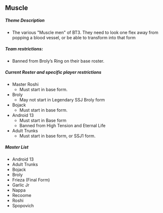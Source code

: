 ## Muscle

##### Theme Description
- The various "Muscle men" of BT3. They need to look one flex away from popping a blood vessel, or be able to transform into that form

##### Team restrictions:
  - Banned from Broly’s Ring on their base roster.

##### Current Roster and specific player restrictions

- Master Roshi
  - Must start in base form. 
- Broly
  - May not start in Legendary SSJ Broly form
- Bojack
  - Must start in base form. 
- Android 13
  - Must start in Base form
  - Banned from High Tension and Eternal Life
- Adult Trunks
  - Must start in base form, or SSJ1 form. 
  
##### Master List
- Android 13
- Adult Trunks
- Bojack
- Broly
- Frieza (Final Form)
- Garlic Jr
- Nappa
- Recoome
- Roshi
- Spopovich
